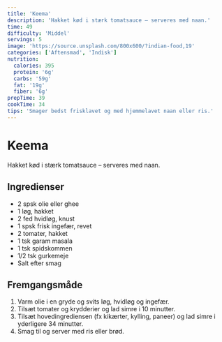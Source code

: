 ```yaml
---
title: 'Keema'
description: 'Hakket kød i stærk tomatsauce – serveres med naan.'
time: 49
difficulty: 'Middel'
servings: 5
image: 'https://source.unsplash.com/800x600/?indian-food,19'
categories: ['Aftensmad', 'Indisk']
nutrition:
  calories: 395
  protein: '6g'
  carbs: '59g'
  fat: '19g'
  fiber: '6g'
prepTime: 39
cookTime: 34
tips: 'Smager bedst frisklavet og med hjemmelavet naan eller ris.'
---
```


# Keema

Hakket kød i stærk tomatsauce – serveres med naan.

## Ingredienser

- 2 spsk olie eller ghee  
- 1 løg, hakket  
- 2 fed hvidløg, knust  
- 1 spsk frisk ingefær, revet  
- 2 tomater, hakket  
- 1 tsk garam masala  
- 1 tsk spidskommen  
- 1/2 tsk gurkemeje  
- Salt efter smag

## Fremgangsmåde

1. Varm olie i en gryde og svits løg, hvidløg og ingefær.
2. Tilsæt tomater og krydderier og lad simre i 10 minutter.
3. Tilsæt hovedingrediensen (fx kikærter, kylling, paneer) og lad simre i yderligere 34 minutter.
4. Smag til og server med ris eller brød.

